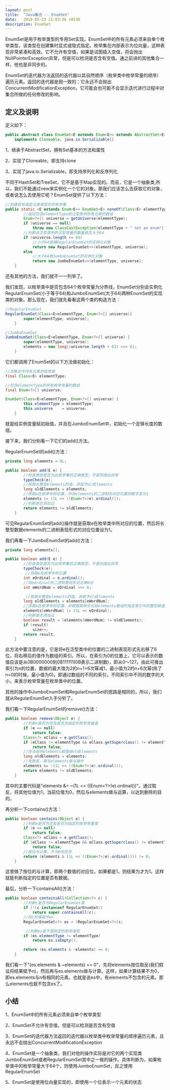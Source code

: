 ```yaml
---
layout: post
title:  "Java集合 -- EnumSet"
date:   2018-05-23 21:03:36 +0530
description: EnumSet
---
```


EnumSet是用于枚举类型的专用Set实现。EnumSet中的所有元素必须来自单个枚举类型，该类型在创建集时显式或隐式指定。枚举集在内部表示为位向量，这种表现非常紧凑和高效。它不允许有空值，如果是试图插入空值，将会抛出NullPointerException异常，但是可以检测是否含有空值。通之前讲的其他集合一样，他也是非同步的。

EnumSet的迭代器方法返回的迭代器以其自然顺序（枚举类中枚举常量的顺序）遍历元素。返回的迭代器是弱一致的：它永远不会抛出ConcurrentModificationException，它可能会也可能不会显示迭代进行过程中对集合所做的任何修改的影响。

## 定义及说明
定义如下：

```java
public abstract class EnumSet<E extends Enum<E>> extends AbstractSet<E>
    implements Cloneable, java.io.Serializable{}
```

1、继承于AbstractSet，拥有Set基本的方法和属性

2、实现了Cloneable，即支持clone

3、实现了java.io.Serializable，即支持序列化和反序列化

不同于HashSet和TreeSet，它不是基于Map实现的。而且，它是一个抽象类,所以，我们不能通过new来实例化一个它的对象。那我们应该怎么去获取它的对象，或者说怎么去使用它呢？EnumSet提供了以下方法：

```java
//创建具有指定元素类型的空枚举集
public static <E extends Enum<E>> EnumSet<E> noneOf(Class<E> elementType) {
        //返回包含elementType的泛型类中所有元素的数组
        Enum<?>[] universe = getUniverse(elementType);
        if (universe == null)
            throw new ClassCastException(elementType + " not an enum");
        //判断该泛型类中的泛型常量的数量是否大于64
        if (universe.length <= 64)
            //小于64使用RegularEnumSet的实例化对象
            return new RegularEnumSet<>(elementType, universe);
        else
            //大于64用JumboEnumSet的实例化对象
            return new JumboEnumSet<>(elementType, universe);
    }
```
还有其他的方法，我们就不一一列举了。

我们发现，以枚举类中是否包含64个枚举常量为分界线，EnumSet分别会实例化RegularEnumSet(小于等于64)和JumboEnumSet(大于64)两种EnumSet的实现类的对象。那么现在，我们就先看看这两个类的构造方法：

```java
//RegularEnumSet
RegularEnumSet(Class<E>elementType, Enum<?>[] universe){
        super(elementType, universe);
    }

//JumboEnumSet
JumboEnumSet(Class<E>elementType, Enum<?>[] universe) {
        super(elementType, universe);
        elements = new long[(universe.length + 63) >>> 6];
    }
```

它们都调用了EnumSet的以下方法做初始化：

```java
//该集合中所有元素的枚举类
final Class<E> elementType;

//包含elementType的所有枚举常量的数组
final Enum<?>[] universe;

EnumSet(Class<E>elementType, Enum<?>[] universe) {
        this.elementType = elementType;
        this.universe    = universe;
    }
```
就是给实例变量赋初始值，并且在JumboEnumSet中，初始化一个足够长度的数组。

接下来，我们分别看一下它们的add()方法。

RegularEnumSet的add()方法：

```java
private long elements = 0L;

public boolean add(E e) {
        //检查类型是否为此枚举集的正确类型，不是则抛出异常
        typeCheck(e);
        //获取长整型elements的值，并赋予oldElements
        long oldElements = elements;
        //获取e在枚举中的位置，并将elements的二进制的对应位置的数字变为1
        elements |= (1L << ((Enum<?>)e).ordinal());
        //判断是否添加过
        return elements != oldElements;
    }
```

可见RegularEnumSet的add()操作就是获取e在枚举类中所对应的位置，然后将长整型数据elements的二进制表现形式的对应位置设为1。

我们再看一下JumboEnumSet的add()方法：

```java
private long elements[];

public boolean add(E e) {
        //检查类型是否为此枚举集的正确类型，不是则抛出异常
        typeCheck(e);
		 //获取e在枚举中的位置
        int eOrdinal = e.ordinal();
        //将eOrdinal的二进制表现形式右移6位
        int eWordNum = eOrdinal >>> 6;

		 //获取长整型elements的值，并赋予oldElements
        long oldElements = elements[eWordNum];
        //获取e在枚举中的位置，并根据某种方式给elements数组的指定索引中的整型赋值
        elements[eWordNum] |= (1L << eOrdinal);
        //判断是否添加过
        boolean result = (elements[eWordNum] != oldElements);
        if (result)
            size++;
        return result;
    }
```

此方法中要注意的是，它是将e在泛型类中的位置的二进制表现形式先右移了6位，将右移后的值作为数组的索引。所以，在索引为0的位置上，它可以表示的数值应该是从0B0000000到0B111111(0B表示二进制数)，即从0～127。由此可推出索引为n的位置，数据的最大值为2的n+1+6次幂减1，最小值为2的n+6次幂(除了n=0的时候，最小值为0)。即通过数组的不同的索引，不同索引中不同的数字的大小，来表示枚举常量在枚举类中的位置。

其他的操作中JumboEnumSet和RegularEnumSet的思路是相同的，所以，我们就从RegularEnumSet入手分析了。

我们看一下RegularEnumSet的remove()方法：

```java
public boolean remove(Object e) {
        //判断e是否为空及是否为指定的枚举常量值
        if (e == null)
            return false;
        Class<?> eClass = e.getClass();
        if (eClass != elementType && eClass.getSuperclass() != elementType)
            return false;
        //将当前的elements赋值给oldElements
        long oldElements = elements;
        //先取反，再与elements做与操作
        elements &= ~(1L << ((Enum<?>)e).ordinal());
        return elements != oldElements;
    }
```

其中的主要代码是"elements &= ~(1L << ((Enum<?>)e).ordinal())"。通过取反，将其他位值为1，当前位值为0，然后与elements做与运算，以达到删除的目的。

再分析一下contains()方法：

```java
public boolean contains(Object e) {
        //判断e是否为空及是否为指定的枚举常量值
        if (e == null)
            return false;
        Class<?> eClass = e.getClass();
        if (eClass != elementType && eClass.getSuperclass() != elementType)
            return false;
        //按位与计算，不为0则包含
        return (elements & (1L << ((Enum<?>)e).ordinal())) != 0;
    }
```

这里做了按位的与计算，即两个数值的对应位，如果都是1，则结果为才为1。这样就能判断指定的位置是否有数据。

最后，分析一下containsAll()方法：

```java
public boolean containsAll(Collection<?> c) {
        //判断c是否为RegularEnumSet类
        if (!(c instanceof RegularEnumSet))
            return super.containsAll(c);
        //将c的值赋予es
        RegularEnumSet<?> es = (RegularEnumSet<?>)c;

         //判断es是不是指定的枚举类型
        if (es.elementType != elementType)
            return es.isEmpty();

        return (es.elements & ~elements) == 0;
    }
```
 我们看一下"(es.elements & ~elements) == 0"，先将elements按位取反(我们假设将结果赋予n)，然后再与es.elements做与计算。这样，如果计算结果不为0，即es.elements与n有相同的元素。也就是说es中，有elements不包含的元素。那么elements也就不包含es了。

## 小结

1、EnumSet中的所有元素必须来自单个枚举类型

2、EnumSet不允许有空值，但是可以检测是否含有空值

3、EnumSet的迭代器方法返回的迭代器以枚举类中枚举常量的顺序遍历元素，且永远不会抛出ConcurrentModificationException

4、EnumSet是一个抽象类，我们对他的操作实际是对它的两个实现类JumboEnumSet或者RegularEnumSet其中之一做的操作。具体判断为，如果枚举类中的枚举常量大于64个，则使用JumboEnumSet，反之使用RegularEnumSet

5、EnumSet是使用位向量实现的，即使用一个位表示一个元素的状态
